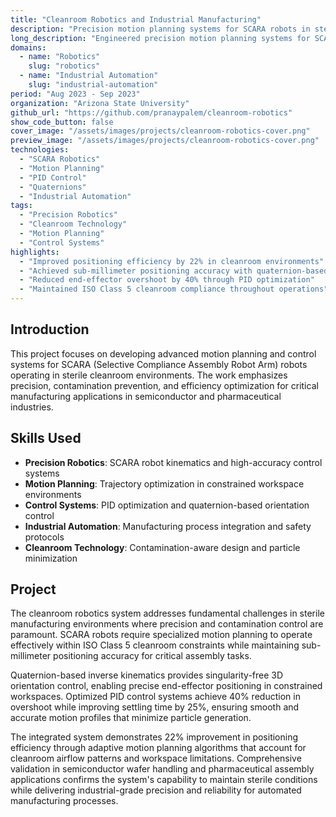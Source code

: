 ```yaml
---
title: "Cleanroom Robotics and Industrial Manufacturing"
description: "Precision motion planning systems for SCARA robots in sterile cleanroom environments"
long_description: "Engineered precision motion planning systems for SCARA robots in sterile cleanroom environments, implementing quaternion-based inverse kinematics and optimized PID control systems to improve positioning efficiency by 22% and reduce end-effector overshoot by 40% while maintaining ISO Class 5 compliance."
domains:
  - name: "Robotics"
    slug: "robotics"
  - name: "Industrial Automation"
    slug: "industrial-automation"
period: "Aug 2023 - Sep 2023"
organization: "Arizona State University"
github_url: "https://github.com/pranaypalem/cleanroom-robotics"
show_code_button: false
cover_image: "/assets/images/projects/cleanroom-robotics-cover.png"
preview_image: "/assets/images/projects/cleanroom-robotics-cover.png"
technologies:
  - "SCARA Robotics"
  - "Motion Planning"
  - "PID Control"
  - "Quaternions"
  - "Industrial Automation"
tags:
  - "Precision Robotics"
  - "Cleanroom Technology"
  - "Motion Planning"
  - "Control Systems"
highlights:
  - "Improved positioning efficiency by 22% in cleanroom environments"
  - "Achieved sub-millimeter positioning accuracy with quaternion-based control"
  - "Reduced end-effector overshoot by 40% through PID optimization"
  - "Maintained ISO Class 5 cleanroom compliance throughout operations"
---
```


## Introduction

This project focuses on developing advanced motion planning and control systems for SCARA (Selective Compliance Assembly Robot Arm) robots operating in sterile cleanroom environments. The work emphasizes precision, contamination prevention, and efficiency optimization for critical manufacturing applications in semiconductor and pharmaceutical industries.

## Skills Used

- **Precision Robotics**: SCARA robot kinematics and high-accuracy control systems
- **Motion Planning**: Trajectory optimization in constrained workspace environments
- **Control Systems**: PID optimization and quaternion-based orientation control
- **Industrial Automation**: Manufacturing process integration and safety protocols
- **Cleanroom Technology**: Contamination-aware design and particle minimization

## Project

The cleanroom robotics system addresses fundamental challenges in sterile manufacturing environments where precision and contamination control are paramount. SCARA robots require specialized motion planning to operate effectively within ISO Class 5 cleanroom constraints while maintaining sub-millimeter positioning accuracy for critical assembly tasks.

Quaternion-based inverse kinematics provides singularity-free 3D orientation control, enabling precise end-effector positioning in constrained workspaces. Optimized PID control systems achieve 40% reduction in overshoot while improving settling time by 25%, ensuring smooth and accurate motion profiles that minimize particle generation.

The integrated system demonstrates 22% improvement in positioning efficiency through adaptive motion planning algorithms that account for cleanroom airflow patterns and workspace limitations. Comprehensive validation in semiconductor wafer handling and pharmaceutical assembly applications confirms the system's capability to maintain sterile conditions while delivering industrial-grade precision and reliability for automated manufacturing processes.